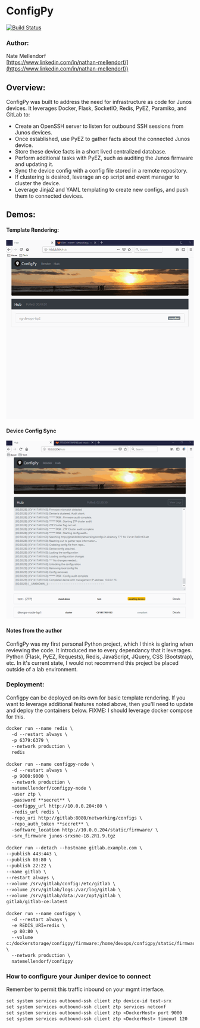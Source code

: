 # ConfigPy
[![Build Status](https://travis-ci.com/natemellendorf/configpy.svg?branch=master)](https://travis-ci.com/natemellendorf/configpy)
### Author:
Nate Mellendorf <br>
[https://www.linkedin.com/in/nathan-mellendorf/](https://www.linkedin.com/in/nathan-mellendorf/)<br>

## Overview:
ConfigPy was built to address the need for infrastructure as code for Junos devices.
It leverages Docker, Flask, SocketIO, Redis, PyEZ, Paramiko, and GitLab to:
- Create an OpenSSH server to listen for outbound SSH sessions from Junos devices.
- Once established, use PyEZ to gather facts about the connected Junos device.
- Store these device facts in a short lived centralized database.
- Perform additional tasks with PyEZ, such as auditing the Junos firmware and updating it.
- Sync the device config with a config file stored in a remote repository.
- If clustering is desired, leverage an op script and event manager to cluster the device.
- Leverage Jinja2 and YAML templating to create new configs, and push them to connected devices.

## Demos:
#### Template Rendering:
![ConfigPy Demo_1](demo/ConfigPy.gif)

#### Device Config Sync
![ConfigPy Demo_2](demo/ConfigPy_demo.gif)

#### Notes from the author
ConfigPy was my first personal Python project, which I think is glaring when reviewing the code.
It introduced me to every dependancy that it leverages. Python (Flask, PyEZ, Requests), Redis, JavaScript, JQuery, CSS (Bootstrap), etc.
In it's current state, I would not recommend this project be placed outside of a lab environment.

### Deployment:
Configpy can be deployed on its own for basic template rendering.
If you want to leverage additional features noted above, then you'll need to update and deploy the containers below.
FIXME: I should leverage docker compose for this.
```
docker run --name redis \
  -d --restart always \
  -p 6379:6379 \
  --network production \
  redis

docker run --name configpy-node \
  -d --restart always \
  -p 9000:9000 \
  --network production \ 
  natemellendorf/configpy-node \  
  -user ztp \
  -password **secret** \ 
  -configpy_url http://10.0.0.204:80 \
  -redis_url redis \
  -repo_uri http://gitlab:8080/networking/configs \ 
  -repo_auth_token **secret** \
  -software_location http://10.0.0.204/static/firmware/ \ 
  -srx_firmware junos-srxsme-18.2R1.9.tgz
  
docker run --detach --hostname gitlab.example.com \
--publish 443:443 \
--publish 80:80 \
--publish 22:22 \
--name gitlab \
--restart always \
--volume /srv/gitlab/config:/etc/gitlab \
--volume /srv/gitlab/logs:/var/log/gitlab \
--volume /srv/gitlab/data:/var/opt/gitlab \
gitlab/gitlab-ce:latest

docker run --name configpy \
  -d --restart always \
  -e REDIS_URI=redis \
  -p 80:80 \
  --volume c:/dockerstorage/configpy/firmware:/home/devops/configpy/static/firmware \
  --network production \
  natemellendorf/configpy
```
  
### How to configure your Juniper device to connect
Remember to permit this traffic inbound on your mgmt interface.
```
set system services outbound-ssh client ztp device-id test-srx
set system services outbound-ssh client ztp services netconf
set system services outbound-ssh client ztp <DockerHost> port 9000
set system services outbound-ssh client ztp <DockerHost> timeout 120
```
